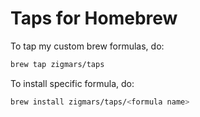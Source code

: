 # Taps for Homebrew

To tap my custom brew formulas, do:
```sh
brew tap zigmars/taps
```

To install specific formula, do:
```sh
brew install zigmars/taps/<formula name>
```
